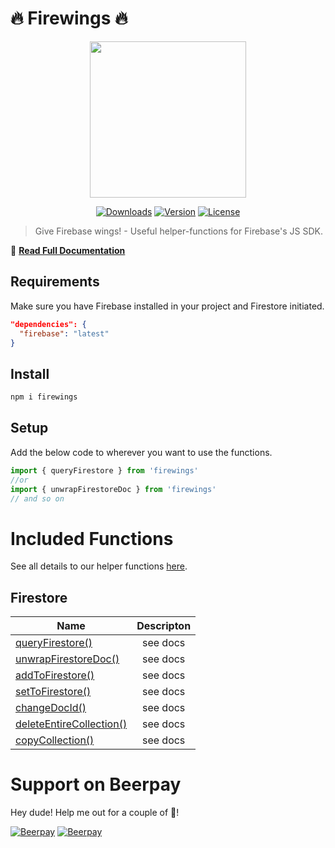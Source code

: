 # 🔥 Firewings 🔥

<p align="center"><img align="center" height="250px" src="https://firewings.netlify.com/firewings_logo.png"/></p>

<p align="center">
  <a href="https://www.npmjs.com/package/firewings"><img src="https://badgen.net/npm/dm/firewings" alt="Downloads"></a>
  <a href="https://www.npmjs.com/package/firewings"><img src="https://badgen.net/npm/v/firewings" alt="Version"></a>
  <a href="https://www.npmjs.com/package/firewings"><img src="https://badgen.net/npm/license/firewings" alt="License"></a>
 </p>
</p>

> Give Firebase wings! - Useful helper-functions for Firebase's JS SDK.

📖 [**Read Full Documentation**](https://firewings.netlify.app/)

## Requirements

Make sure you have Firebase installed in your project and Firestore initiated.

```json
"dependencies": {
  "firebase": "latest"
}
```

## Install

```bash
npm i firewings
```

## Setup

Add the below code to wherever you want to use the functions.

```js
import { queryFirestore } from 'firewings'
//or
import { unwrapFirestoreDoc } from 'firewings'
// and so on
```

# Included Functions

See all details to our helper functions [here](https://firewings.netlify.app/functions/firestore/).

## Firestore

| Name        | Descripton           |
| ------------- |:-------------:|
| [queryFirestore()](https://firewings.netlify.app/functions/firestore/#queryfirestore) | see docs |
| [unwrapFirestoreDoc()](https://firewings.netlify.app/functions/firestore/#unwrapfirestoredoc) | see docs |
| [addToFirestore()](https://firewings.netlify.app/functions/firestore/#addtofirestore) | see docs |
| [setToFirestore()](https://firewings.netlify.app/functions/firestore/#settofirestore)  | see docs |
| [changeDocId()](https://firewings.netlify.app/functions/firestore/#changdocid) | see docs |
| [deleteEntireCollection()](https://firewings.netlify.app/functions/firestore/#deleteentirecollection) | see docs |
| [copyCollection()](https://firewings.netlify.app/functions/firestore/#copycollection) | see docs |



# Support on Beerpay
Hey dude! Help me out for a couple of :beers:!

[![Beerpay](https://beerpay.io/lupas/firewings/badge.svg?style=beer-square)](https://beerpay.io/lupas/firewings)  [![Beerpay](https://beerpay.io/lupas/firewings/make-wish.svg?style=flat-square)](https://beerpay.io/lupas/firewings?focus=wish)
